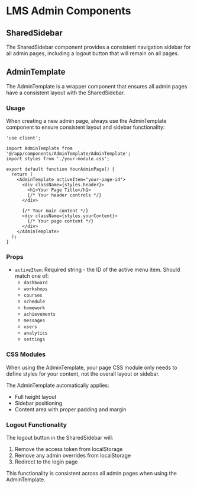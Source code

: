 # LMS Admin Components

## SharedSidebar

The SharedSidebar component provides a consistent navigation sidebar for all admin pages, including a logout button that will remain on all pages.

## AdminTemplate

The AdminTemplate is a wrapper component that ensures all admin pages have a consistent layout with the SharedSidebar.

### Usage

When creating a new admin page, always use the AdminTemplate component to ensure consistent layout and sidebar functionality:

```tsx
'use client';

import AdminTemplate from '@/app/components/AdminTemplate/AdminTemplate';
import styles from './your-module.css';

export default function YourAdminPage() {
  return (
    <AdminTemplate activeItem="your-page-id">
      <div className={styles.header}>
        <h1>Your Page Title</h1>
        {/* Your header controls */}
      </div>
      
      {/* Your main content */}
      <div className={styles.yourContent}>
        {/* Your page content */}
      </div>
    </AdminTemplate>
  );
}
```

### Props

- `activeItem`: Required string - the ID of the active menu item. Should match one of:
  - `dashboard`
  - `workshops`
  - `courses`
  - `schedule`
  - `homework`
  - `achievements`
  - `messages`
  - `users`
  - `analytics`
  - `settings`

### CSS Modules

When using the AdminTemplate, your page CSS module only needs to define styles for your content, not the overall layout or sidebar.

The AdminTemplate automatically applies:
- Full height layout
- Sidebar positioning
- Content area with proper padding and margin

### Logout Functionality

The logout button in the SharedSidebar will:
1. Remove the access token from localStorage
2. Remove any admin overrides from localStorage
3. Redirect to the login page

This functionality is consistent across all admin pages when using the AdminTemplate. 